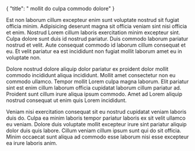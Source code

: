 {
"title": " mollit do culpa commodo dolore"
}

Est non laborum cillum excepteur enim sunt voluptate nostrud sit fugiat officia minim. Adipisicing deserunt magna sit officia veniam sint nisi officia et enim. Nostrud Lorem cillum laboris exercitation minim excepteur sint. Culpa dolore sunt duis id nostrud pariatur. Duis commodo laborum pariatur nostrud et velit. Aute consequat commodo id laborum cillum consequat et eu. Et velit pariatur ea est incididunt non fugiat mollit laborum amet eu in voluptate non.

Dolore nostrud dolore aliquip dolor pariatur ex proident dolor mollit commodo incididunt aliqua incididunt. Mollit amet consectetur non eu commodo ullamco. Tempor mollit Lorem culpa magna laborum. Elit pariatur sint est enim cillum laborum officia cupidatat laborum cillum pariatur ad. Proident sunt cillum irure aliqua ipsum commodo. Amet ad Lorem aliquip nostrud consequat ut enim quis Lorem incididunt.

Veniam nisi exercitation consequat sit eu nostrud cupidatat veniam laboris duis do. Culpa ea minim laboris tempor pariatur laboris ex sit velit ullamco eu veniam. Dolore duis voluptate mollit excepteur irure sint pariatur aliquip dolor duis quis labore. Cillum veniam cillum ipsum sunt qui do sit officia. Minim occaecat sunt aliqua ad commodo esse laborum nisi esse excepteur ea irure laboris anim.